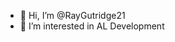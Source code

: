 - 👋 Hi, I’m @RayGutridge21
- 👀 I’m interested in AL Development


<!---
RayGutridge21/RayGutridge21 is a ✨ special ✨ repository because its `README.md` (this file) appears on your GitHub profile.
You can click the Preview link to take a look at your changes.
--->
